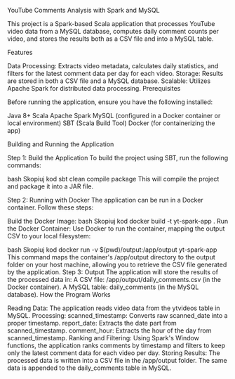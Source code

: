YouTube Comments Analysis with Spark and MySQL

This project is a Spark-based Scala application that processes YouTube video data from a MySQL database, computes daily comment counts per video, and stores the results both as a CSV file and into a MySQL table.

Features

Data Processing: Extracts video metadata, calculates daily statistics, and filters for the latest comment data per day for each video.
Storage: Results are stored in both a CSV file and a MySQL database.
Scalable: Utilizes Apache Spark for distributed data processing.
Prerequisites

Before running the application, ensure you have the following installed:

Java 8+
Scala
Apache Spark
MySQL (configured in a Docker container or local environment)
SBT (Scala Build Tool)
Docker (for containerizing the app)

Building and Running the Application

Step 1: Build the Application
To build the project using SBT, run the following commands:

bash
Skopiuj kod
sbt clean compile package
This will compile the project and package it into a JAR file.

Step 2: Running with Docker
The application can be run in a Docker container. Follow these steps:

Build the Docker Image:
bash
Skopiuj kod
docker build -t yt-spark-app .
Run the Docker Container:
Use Docker to run the container, mapping the output CSV to your local filesystem:

bash
Skopiuj kod
docker run -v $(pwd)/output:/app/output yt-spark-app
This command maps the container's /app/output directory to the output folder on your host machine, allowing you to retrieve the CSV file generated by the application.
Step 3: Output
The application will store the results of the processed data in:
A CSV file: /app/output/daily_comments.csv (in the Docker container).
A MySQL table: daily_comments (in the MySQL database).
How the Program Works

Reading Data: The application reads video data from the ytvideos table in MySQL.
Processing:
scanned_timestamp: Converts raw scanned_date into a proper timestamp.
report_date: Extracts the date part from scanned_timestamp.
comment_hour: Extracts the hour of the day from scanned_timestamp.
Ranking and Filtering: Using Spark's Window functions, the application ranks comments by timestamp and filters to keep only the latest comment data for each video per day.
Storing Results:
The processed data is written into a CSV file in the /app/output folder.
The same data is appended to the daily_comments table in MySQL.
